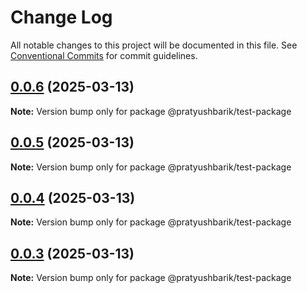 # Change Log

All notable changes to this project will be documented in this file.
See [Conventional Commits](https://conventionalcommits.org) for commit guidelines.

## [0.0.6](https://github.com/pratyushbarik/lerna-test/compare/@pratyushbarik/test-package@0.0.2...@pratyushbarik/test-package@0.0.6) (2025-03-13)

**Note:** Version bump only for package @pratyushbarik/test-package





## [0.0.5](https://github.com/pratyushbarik/lerna-test/compare/@pratyushbarik/test-package@0.0.2...@pratyushbarik/test-package@0.0.5) (2025-03-13)

**Note:** Version bump only for package @pratyushbarik/test-package





## [0.0.4](https://github.com/pratyushbarik/lerna-test/compare/@pratyushbarik/test-package@0.0.2...@pratyushbarik/test-package@0.0.4) (2025-03-13)

**Note:** Version bump only for package @pratyushbarik/test-package





## [0.0.3](https://github.com/pratyushbarik/lerna-test/compare/@pratyushbarik/test-package@0.0.2...@pratyushbarik/test-package@0.0.3) (2025-03-13)

**Note:** Version bump only for package @pratyushbarik/test-package
